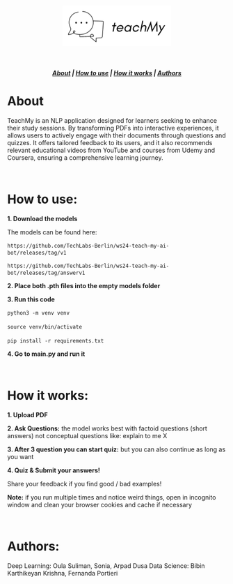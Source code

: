 <p align="center">
<img src="./assets/teachmylogo.png" width="250px"></p>
</p>

<br>

<h5 align="center">
  <a href="#about">About</a>  |
  <a href="#how-to-use">How to use</a>  |
  <a href="#how-it-works">How it works</a>  |
  <a href="#authors">Authors</a>
</h5>


# About

TeachMy is an NLP application designed for learners seeking to enhance their study sessions. By transforming PDFs into interactive experiences, it allows users to actively engage with their documents through questions and quizzes. It offers tailored feedback to its users, and it also recommends relevant educational videos from YouTube and courses from Udemy and Coursera, ensuring a comprehensive learning journey. 

&nbsp;


# How to use:

**1. Download the models**

The models can be found here:

```
https://github.com/TechLabs-Berlin/ws24-teach-my-ai-bot/releases/tag/v1
```

```
https://github.com/TechLabs-Berlin/ws24-teach-my-ai-bot/releases/tag/answerv1
```

**2. Place both .pth files into the empty models folder**

**3. Run this code**

```
python3 -m venv venv

source venv/bin/activate

pip install -r requirements.txt
```

**4. Go to main.py and run it**


&nbsp;

# How it works:

**1. Upload PDF**

**2. Ask Questions:**
the model works best with factoid questions (short answers) not conceptual questions like: explain to me X

**3. After 3 question you can start quiz:**
but you can also continue as long as you want

**4. Quiz & Submit your answers!**

Share your feedback if you find good / bad examples! 

**Note:** if you run multiple times and notice weird things, open in incognito window and clean your browser cookies and cache if necessary


&nbsp;

# Authors:
Deep Learning: Oula Suliman, Sonia, Arpad Dusa
Data Science: Bibin Karthikeyan Krishna, Fernanda Portieri
